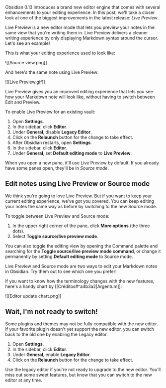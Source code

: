 Obsidian 0.13 introduces a brand new editor engine that comes with several enhancements to your editing experience. In this post, we'll take a closer look at one of the biggest improvements in the latest release: _Live Preview_.

Live Preview is a new editor mode that lets you preview your notes in the same view that you're writing them in. Live Preview delivers a cleaner writing experience by only displaying Markdown syntax around the cursor. Let's see an example!

This is what your editing experience used to look like:

![[Source view.png]]

And here's the same note using Live Preview:

![[Live Preview.gif]]

Live Preview gives you an improved editing experience that lets you see how your Markdown note will look like, without having to switch between Edit and Preview.

To enable Live Preview for an existing vault:

1. Open **Settings**.
2. In the sidebar, click **Editor**.
3. Under **General**, disable **Legacy Editor**.
4. Click on the **Relaunch** button for the change to take effect.
5. After Obsidian restarts, open **Settings**.
6. In the sidebar, click **Editor**.
7. Under **General**, set **Default editing mode** to **Live Preview**.

When you open a new pane, it'll use Live Preview by default. If you already have some panes open, they'll be in _Source mode_.

## Edit notes using Live Preview or Source mode

We think you're going to love Live Preview. But if you want to keep your current editing experience, we've got you covered. You can keep editing your notes the same way as before by switching to the new Source mode.

To toggle between Live Preview and Source mode:

1. In the upper right corner of the pane, click **More options** (the three dots).
2. Select **Toggle source/live preview mode**.

You can also toggle the editing view by opening the Command palette and searching for the **Toggle source/live preview mode command**, or change it permanently by setting **Default editing mode** to Source mode.

Live Preview and Source mode are two ways to edit your Markdown notes in Obsidian. Try them out to see which one you prefer!

If you want to know how the terminology changes with the new features, here's a handy chart by [[Créditos#^a4b3a2|Argentum]]:

![[Editor update chart.png]]

## Wait, I'm not ready to switch!

Some plugins and themes may not be fully compatible with the new editor. If your favorite plugin doesn't yet support the new editor, you can switch back to the old one by enabling the Legacy editor.

1. Open **Settings**.
2. In the sidebar, click **Editor**.
3. Under **General**, enable **Legacy Editor**.
4. Click on the **Relaunch** button for the change to take effect.

Use the legacy editor if you're not ready to upgrade to the new editor. You'll miss out some sweet features, but know that you can switch to the new editor at any time.
